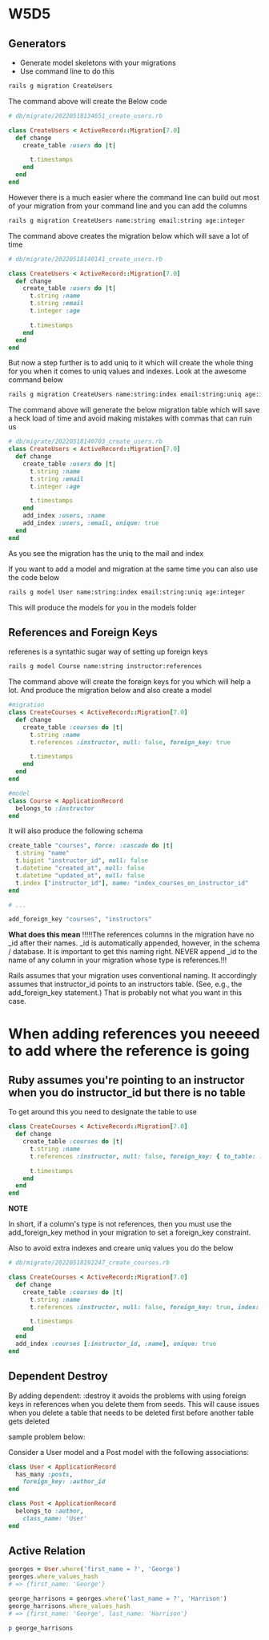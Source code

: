 # W5D5

## Generators

- Generate model skeletons with your migrations
- Use command line to do this

```cmd
rails g migration CreateUsers
```

The command above will create the Below code

```rb
# db/migrate/20220518134651_create_users.rb

class CreateUsers < ActiveRecord::Migration[7.0]
  def change
    create_table :users do |t|

      t.timestamps
    end
  end
end

```

However there is a much easier where the command line can build out most of your migration from your command line and you can add the columns

```cmd
rails g migration CreateUsers name:string email:string age:integer
```

The command above creates the migration below which will save a lot of time

```ruby
# db/migrate/20220518140141_create_users.rb

class CreateUsers < ActiveRecord::Migration[7.0]
  def change
    create_table :users do |t|
      t.string :name
      t.string :email
      t.integer :age

      t.timestamps
    end
  end
end
```

But now a step further is to add uniq to it which will create the whole thing for you
when it comes to uniq values and indexes. Look at the awesome command below

```cmd
rails g migration CreateUsers name:string:index email:string:uniq age:integer
```

The command above will generate the below migration table which will save a heck load of time and avoid making mistakes with commas that can ruin us

```ruby
# db/migrate/20220518140703_create_users.rb
class CreateUsers < ActiveRecord::Migration[7.0]
  def change
    create_table :users do |t|
      t.string :name
      t.string :email
      t.integer :age

      t.timestamps
    end
    add_index :users, :name
    add_index :users, :email, unique: true
  end
end
```

As you see the migration has the uniq to the mail and index

If you want to add a model and migration at the same time you can also use the code below

```cmd
rails g model User name:string:index email:string:uniq age:integer
```

This will produce the models for you in the models folder

## References and Foreign Keys

referenes is a syntathic sugar way of setting up foreign keys

```cmd
rails g model Course name:string instructor:references
```

The command above will create the foreign keys for you which will help a lot. And produce the migration below and also create a model

```ruby
#migration
class CreateCourses < ActiveRecord::Migration[7.0]
  def change
    create_table :courses do |t|
      t.string :name
      t.references :instructor, null: false, foreign_key: true

      t.timestamps
    end
  end
end
```

```ruby
#model
class Course < ApplicationRecord
  belongs_to :instructor
end
```

It will also produce the following schema

```ruby
create_table "courses", force: :cascade do |t|
  t.string "name"
  t.bigint "instructor_id", null: false
  t.datetime "created_at", null: false
  t.datetime "updated_at", null: false
  t.index ["instructor_id"], name: "index_courses_on_instructor_id"
end

# ...

add_foreign_key "courses", "instructors"
```

**What does this mean**
!!!!!The references columns in the migration have no _id after their names. _id is automatically appended, however, in the schema / database. It is important to get this naming right. NEVER append _id to the name of any column in your migration whose type is references.!!!

Rails assumes that your migration uses conventional naming. It accordingly assumes that instructor_id points to an instructors table. (See, e.g., the add_foreign_key statement.) That is probably not what you want in this case.


# When adding references you neeeed to add where the reference is going

## Ruby assumes you're pointing to an instructor when you do instructor_id but there is no table

To get around this you need to designate the table to use

```ruby
class CreateCourses < ActiveRecord::Migration[7.0]
  def change
    create_table :courses do |t|
      t.string :name
      t.references :instructor, null: false, foreign_key: { to_table: :users }

      t.timestamps
    end
  end
end
```

**NOTE**

In short, if a column's type is not references, then you must use the add_foreign_key method in your migration to set a foreign_key constraint.

Also to avoid extra indexes and creare uniq values you do the below

```ruby
# db/migrate/20220518192247_create_courses.rb

class CreateCourses < ActiveRecord::Migration[7.0]
  def change
    create_table :courses do |t|
      t.string :name
      t.references :instructor, null: false, foreign_key: true, index: false

      t.timestamps
    end
  end
  add_index :courses [:instructor_id, :name], unique: true
end
```

## Dependent Destroy

By adding dependent: :destroy it avoids the problems with using foreign keys in references when you delete them from seeds. This will cause issues when you delete a table that needs to be deleted first before another table gets deleted

sample problem below:

Consider a User model and a Post model with the following associations:

```ruby
class User < ApplicationRecord
  has_many :posts,
    foreign_key: :author_id
end

class Post < ApplicationRecord
  belongs_to :author,
    class_name: 'User'
end
```

## Active Relation

```ruby
georges = User.where('first_name = ?', 'George')
georges.where_values_hash
# => {first_name: 'George'}

george_harrisons = georges.where('last_name = ?', 'Harrison')
george_harrisons.where_values_hash
# => {first_name: 'George', last_name: 'Harrison'}

p george_harrisons
```
